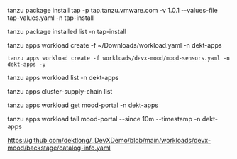 


tanzu package install tap -p tap.tanzu.vmware.com -v 1.0.1  --values-file tap-values.yaml -n tap-install

tanzu package installed list -n tap-install

tanzu apps workload create -f ~/Downloads/workload.yaml -n dekt-apps

    tanzu apps workload create -f workloads/devx-mood/mood-sensors.yaml -n dekt-apps -y

tanzu apps workload list -n dekt-apps

tanzu apps cluster-supply-chain list

tanzu apps workload get mood-portal -n dekt-apps

tanzu apps workload tail mood-portal --since 10m --timestamp  -n dekt-apps

https://github.com/dektlong/_DevXDemo/blob/main/workloads/devx-mood/backstage/catalog-info.yaml
